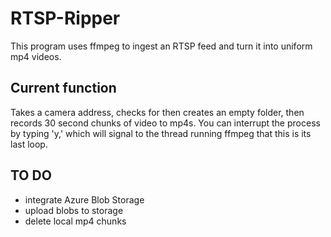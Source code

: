 # RTSP-Ripper
This program uses ffmpeg to ingest an RTSP feed and turn it into uniform mp4 videos.

## Current function
Takes a camera address, checks for then creates an empty folder, then records 30 second chunks of video to mp4s. You can interrupt the process by typing 'y,' which will signal to the thread running ffmpeg that this is its last loop.

## TO DO
* integrate Azure Blob Storage
* upload blobs to storage
* delete local mp4 chunks
